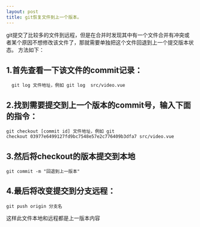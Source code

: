 ```yaml
---
layout: post
title: git恢复文件到上一个版本。
---
```


git提交了比较多的文件到远程，但是在合并时发现其中有一个文件合并有冲突或者某个原因不想修改该文件了，那就需要单独把这个文件回退到上一个提交版本状态。
方法如下：

## 1.首先查看一下该文件的commit记录：

`  git log 文件地址，例如 git log  src/video.vue`

## 2.找到需要提交到上一个版本的commit号，输入下面的指令：

`git checkout [commit id] 文件地址，例如 git checkout 03977e6499127fd9bc7548e57e2c776409b3dfa7 src/video.vue`

## 3.然后将checkout的版本提交到本地

`git commit -m "回退到上一版本"`

## 4.最后将改变提交到分支远程：

`git push origin 分支名`

这样此文件本地和远程都是上一版本内容
